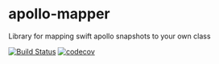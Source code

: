 # apollo-mapper
Library for mapping swift apollo snapshots to your own class

[![Build Status](https://travis-ci.org/Lumyk/apollo-mapper.svg?branch=master)](https://travis-ci.org/Lumyk/apollo-mapper)
[![codecov](https://codecov.io/gh/Lumyk/apollo-mapper/branch/master/graph/badge.svg)](https://codecov.io/gh/Lumyk/apollo-mapper)
